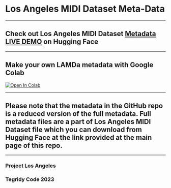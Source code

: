 # Los Angeles MIDI Dataset Meta-Data

***

## Check out Los Angeles MIDI Dataset [Metadata LIVE DEMO](https://huggingface.co/spaces/asigalov61/MIDI-Match) on Hugging Face

***

## Make your own LAMDa metadata with Google Colab

[![Open In Colab][colab-badge]][colab-notebook3]

[colab-notebook3]: <https://colab.research.google.com/github/asigalov61/Los-Angeles-MIDI-Dataset/blob/main/META-DATA/Los_Angeles_MIDI_Dataset_Metadata_Maker.ipynb>
[colab-badge]: <https://colab.research.google.com/assets/colab-badge.svg>

***

## Please note that the metadata in the GitHub repo is a reduced version of the full metadata. Full metadata files are a part of Los Angeles MIDI Dataset file which you can download from Hugging Face at the link provided at the main page of this repo.

***

### Project Los Angeles
### Tegridy Code 2023
